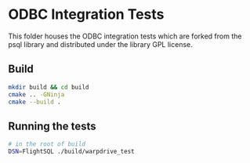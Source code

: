 # ODBC Integration Tests

This folder houses the ODBC integration tests which are forked from the psql library and distributed under the library GPL license.

## Build

```sh
mkdir build && cd build
cmake .. -GNinja
cmake --build .
```

## Running the tests

```bash
# in the root of build
DSN=FlightSQL ./build/warpdrive_test
```